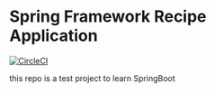 # Spring Framework Recipe Application

[![CircleCI](https://circleci.com/gh/MajidJowDev/mj-recipe/tree/master.svg?style=svg&circle-token=975106c3f17bb092d06c8e0eed10b94bf2ef043c)](https://circleci.com/gh/MajidJowDev/mj-recipe/tree/master)

this repo is a test project to learn SpringBoot